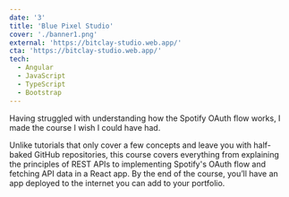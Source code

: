 ```yaml
---
date: '3'
title: 'Blue Pixel Studio'
cover: './banner1.png'
external: 'https://bitclay-studio.web.app/'
cta: 'https://bitclay-studio.web.app/'
tech:
  - Angular
  - JavaScript
  - TypeScript
  - Bootstrap
---
```


Having struggled with understanding how the Spotify OAuth flow works, I made the course I wish I could have had.

Unlike tutorials that only cover a few concepts and leave you with half-baked GitHub repositories, this course covers everything from explaining the principles of REST APIs to implementing Spotify's OAuth flow and fetching API data in a React app. By the end of the course, you’ll have an app deployed to the internet you can add to your portfolio.
